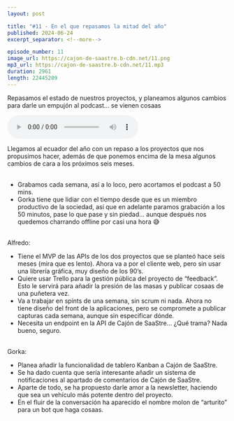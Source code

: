 ```yaml
---
layout: post

title: "#11 - En el que repasamos la mitad del año"
published: 2024-06-24
excerpt_separator: <!--more-->

episode_number: 11
image_url: https://cajon-de-saastre.b-cdn.net/11.png
mp3_url: https://cajon-de-saastre.b-cdn.net/11.mp3
duration: 2961
length: 22445209
---
```

Repasamos el estado de nuestros proyectos, y planeamos algunos cambios para darle un empujón al podcast... se vienen cosaas<!--more-->

<audio controls src="https://cajon-de-saastre.b-cdn.net/11.mp3"></audio>

<div>Llegamos al ecuador del año con un repaso a los proyectos que nos propusimos hacer, además de que ponemos encima de la mesa algunos cambios de cara a los próximos seis meses.</div><div><br></div><ul><li>Grabamos cada semana, así a lo loco, pero acortamos el podcast a 50 mins.&nbsp;</li><li>Gorka tiene que lidiar con el tiempo desde que es un miembro productivo de la sociedad, así que en adelante paramos grabación a los 50 minutos, pase lo que pase y sin piedad… aunque después nos quedemos charrando offline por casi una hora 😅</li></ul><div><br>Alfredo:</div><ul><li>Tiene el MVP de las APIs de los dos proyectos que se planteó hace seis meses (mira que es lento). Ahora va a por el cliente web, pero sin usar una librería gráfica, muy diseño de los 90’s.</li><li>Quiere usar Trello para la gestión pública del proyecto de “feedback”. Esto le servirá para añadir la presión de las masas y publicar cosaas de una puñetera vez.</li><li>Va a trabajar en spints de una semana, sin scrum ni nada. Ahora no tiene diseño del front de la aplicaciones, pero se compromete a publicar capturas cada semana, aunque sin especificar dónde.</li><li>Necesita un endpoint en la API de Cajón de SaaStre… ¿Qué trama? Nada bueno, seguro.</li></ul><div><br>Gorka:</div><ul><li>Planea añadir la funcionalidad de tablero Kanban a Cajón de SaaStre.&nbsp;</li><li>Se ha dado cuenta que sería interesante añadir un sistema de notificaciones al apartado de comentarios de Cajón de SaaStre.</li><li>Aparte de todo, se ha propuesto darle amor a la newsletter, haciendo que sea un vehículo más potente dentro del proyecto.</li><li>En el fluir de la conversación ha aparecido el nombre molon de “arturito” para un bot que haga cosaas.</li></ul><div><br></div>
